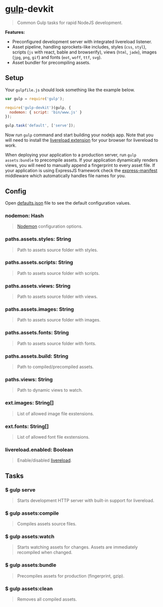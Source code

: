 # [gulp](http://gulpjs.com/)-devkit

> Common Gulp tasks for rapid NodeJS development.

**Features:**

* Preconfigured development server with integrated livereload listener.
* Asset pipeline, handling sprockets-like includes, styles (`css`, `styl`), scripts (`js` with react, bable and browserify), views (`html`, `jade`), images (`jpg`, `png`, `gif`) and fonts (`eot`, `woff`, `ttf`, `svg`).
* Asset bundler for precompiling assets.

## Setup

Your `gulpfile.js` should look something like the example below.

```js
var gulp = require('gulp');

require('gulp-devkit')(gulp, {
  nodemon: { script: 'bin/www.js' }
});

gulp.task('default', ['serve']);

```

Now run `gulp` command and start building your nodejs app. Note that you will need to install the [livereload extension](https://chrome.google.com/webstore/detail/livereload/jnihajbhpnppcggbcgedagnkighmdlei) for your browser for livereload to work.

When deploying your application to a production server, run `gulp assets:bundle` to precompile assets. If your application dynamically renders views, you will need to manually append a fingerprint to every asset file. If your application is using ExpressJS framework check the [express-manifest](https://github.com/xpepermint/express-manifest) middleware which automatically handles file names for you.

## Config

Open [defaults.json](defaults.json) file to see the default configuration values.

### nodemon: Hash

> [Nodemon](https://www.npmjs.com/package/gulp-nodemon) configuration options.

### paths.assets.styles: String

> Path to assets source folder with styles.

### paths.assets.scripts: String

> Path to assets source folder with scripts.

### paths.assets.views: String

> Path to assets source folder with views.

### paths.assets.images: String

> Path to assets source folder with images.

### paths.assets.fonts: String

> Path to assets source folder with fonts.

### paths.assets.build: String

> Path to compiled/precompiled assets.

### paths.views: String

> Path to dynamic views to watch.

### ext.images: String[]

> List of allowed image file exstensions.

### ext.fonts: String[]

> List of allowed font file exstensions.

### livereload.enabled: Boolean

> Enable/disabled [livereload](https://github.com/vohof/gulp-livereload).

## Tasks

### $ gulp serve

> Starts development HTTP server with built-in support for livereload.

### $ gulp assets:compile

> Compiles assets source files.

### $ gulp assets:watch

> Starts watching assets for changes. Assets are immediately recompiled when changed.

### $ gulp assets:bundle

> Precompiles assets for production (fingerprint, gzip).

### $ gulp assets:clean

> Removes all compiled assets.
